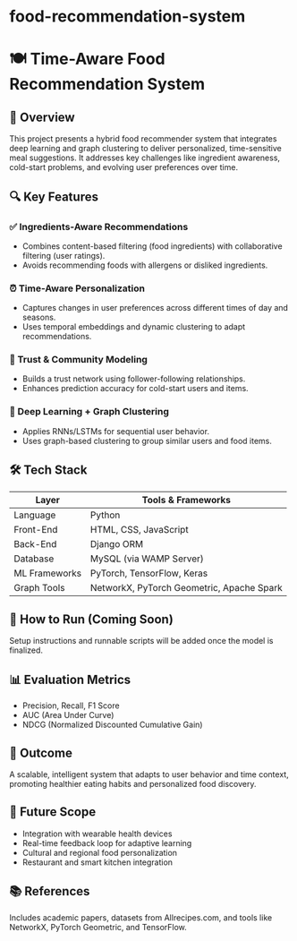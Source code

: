 # food-recommendation-system
# 🍽️ Time-Aware Food Recommendation System

## 📌 Overview
This project presents a hybrid food recommender system that integrates deep learning and graph clustering to deliver personalized, time-sensitive meal suggestions. It addresses key challenges like ingredient awareness, cold-start problems, and evolving user preferences over time.

## 🔍 Key Features

### ✅ Ingredients-Aware Recommendations
- Combines content-based filtering (food ingredients) with collaborative filtering (user ratings).
- Avoids recommending foods with allergens or disliked ingredients.

### ⏰ Time-Aware Personalization
- Captures changes in user preferences across different times of day and seasons.
- Uses temporal embeddings and dynamic clustering to adapt recommendations.

### 🤝 Trust & Community Modeling
- Builds a trust network using follower-following relationships.
- Enhances prediction accuracy for cold-start users and items.

### 🧠 Deep Learning + Graph Clustering
- Applies RNNs/LSTMs for sequential user behavior.
- Uses graph-based clustering to group similar users and food items.

## 🛠️ Tech Stack

| Layer         | Tools & Frameworks                         |
|--------------|---------------------------------------------|
| Language      | Python                                      |
| Front-End     | HTML, CSS, JavaScript                       |
| Back-End      | Django ORM                                  |
| Database      | MySQL (via WAMP Server)                     |
| ML Frameworks | PyTorch, TensorFlow, Keras                  |
| Graph Tools   | NetworkX, PyTorch Geometric, Apache Spark   |

## 🚀 How to Run (Coming Soon)
Setup instructions and runnable scripts will be added once the model is finalized.

## 📊 Evaluation Metrics
- Precision, Recall, F1 Score
- AUC (Area Under Curve)
- NDCG (Normalized Discounted Cumulative Gain)

## 🎯 Outcome
A scalable, intelligent system that adapts to user behavior and time context, promoting healthier eating habits and personalized food discovery.

## 🌱 Future Scope
- Integration with wearable health devices
- Real-time feedback loop for adaptive learning
- Cultural and regional food personalization
- Restaurant and smart kitchen integration

## 📚 References
Includes academic papers, datasets from Allrecipes.com, and tools like NetworkX, PyTorch Geometric, and TensorFlow.

